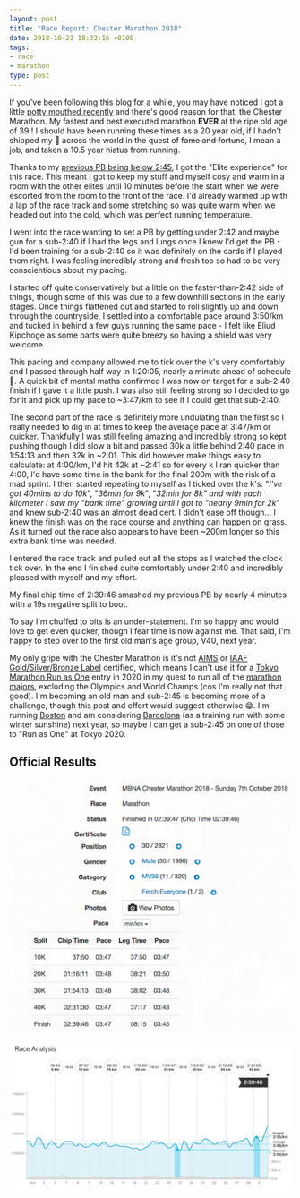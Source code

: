 ```yaml
---
layout: post
title: "Race Report: Chester Marathon 2018"
date: 2018-10-23 18:32:16 +0100
tags:
- race
- marathon
type: post
---
```


If you've been following this blog for a while, you may have noticed I got a little [potty mouthed recently](https://gonefora.run/BooR4YAAMZx) and there's good reason for that: the Chester Marathon. My fastest and best executed marathon **EVER** at the ripe old age of 39!! I should have been running these times as a 20 year old, if I hadn't shipped my 🍑 across the world in the quest of ~~fame and fortune~~, I mean a job, and taken a 10.5 year hiatus from running.

Thanks to my [previous PB being below 2:45](https://gonefora.run/race-review-manchester-marathon-2017), I got the "Elite experience" for this race. This meant I got to keep my stuff and myself cosy and warm in a room with the other elites until 10 minutes before the start when we were escorted from the room to the front of the race. I'd already warmed up with a lap of the race track and some stretching so was quite warm when we headed out into the cold, which was perfect running temperature.

I went into the race wanting to set a PB by getting under 2:42 and maybe gun for a sub-2:40 if I had the legs and lungs once I knew I'd get the PB - I'd been training for a sub-2:40 so it was definitely on the cards if I played them right. I was feeling incredibly strong and fresh too so had to be very conscientious about my pacing.

I started off quite conservatively but a little on the faster-than-2:42 side of things, though some of this was due to a few downhill sections in the early stages. Once things flattened out and started to roll slightly up and down through the countryside, I settled into a comfortable pace around 3:50/km and tucked in behind a few guys running the same pace - I felt like Eliud Kipchoge as some parts were quite breezy so having a shield was very welcome.

This pacing and company allowed me to tick over the k's very comfortably and I passed through half way in 1:20:05, nearly a minute ahead of schedule 🙈. A quick bit of mental maths confirmed I was now on target for a sub-2:40 finish if I gave it a little push. I was also still feeling strong so I decided to go for it and pick up my pace to ~3:47/km to see if I could get that sub-2:40.

The second part of the race is definitely more undulating than the first so I really needed to dig in at times to keep the average pace at 3:47/km or quicker. Thankfully I was still feeling amazing and incredibly strong so kept pushing though I did slow a bit and passed 30k a little behind 2:40 pace in 1:54:13 and then 32k in ~2:01. This did however make things easy to calculate: at 4:00/km, I'd hit 42k at ~2:41 so for every k I ran quicker than 4:00, I'd have some time in the bank for the final 200m with the risk of a mad sprint. I then started repeating to myself as I ticked over the k's: "_I've got 40mins to do 10k_", "_36min for 9k_", "_32min for 8k" and with each kilometer I saw my "bank time" growing until I got to "nearly 9min for 2k_" and knew sub-2:40 was an almost dead cert. I didn't ease off though... I knew the finish was on the race course and anything can happen on grass. As it turned out the race also appears to have been ~200m longer so this extra bank time was needed.

I entered the race track and pulled out all the stops as I watched the clock tick over. In the end I finished quite comfortably under 2:40 and incredibly pleased with myself and my effort.

My final chip time of 2:39:46 smashed my previous PB by nearly 4 minutes with a 19s negative split to boot.

To say I'm chuffed to bits is an under-statement. I'm so happy and would love to get even quicker, though I fear time is now against me. That said, I'm happy to step over to the first old man's age group, V40, next year.

My only gripe with the Chester Marathon is it's not [AIMS](https://aims-worldrunning.org/aims.html) or [IAAF Gold/Silver/Bronze Label](https://www.iaaf.org/competitions/iaaf-label-road-races) certified, which means I can't use it for a [Tokyo Marathon Run as One](https://www.marathon.tokyo/en/participants/run-as-one/) entry in 2020 in my quest to run all of the [marathon majors](https://www.worldmarathonmajors.com/about/how-it-works/), excluding the Olympics and World Champs (cos I'm really not that good). I'm becoming an old man and sub-2:45 is becoming more of a challenge, though this post and effort would suggest otherwise 😁. I'm running [Boston](https://www.baa.org/races/boston-marathon) and am considering [Barcelona](https://www.zurichmaratobarcelona.es/eng/) (as a training run with some winter sunshine) next year, so maybe I can get a sub-2:45 on one of those to "Run as One" at Tokyo 2020.

## Official Results

[![Chester Marathon 2018 official results](/img/chester-2018-results.png)](https://ale.niftyentries.com/Results/MBNA-Chester-Marathon-2018/43/1?pace=min/km)

[![Strava race analysis](/img/chester-2018-race-analysis.png)](https://www.strava.com/activities/1889591442)
